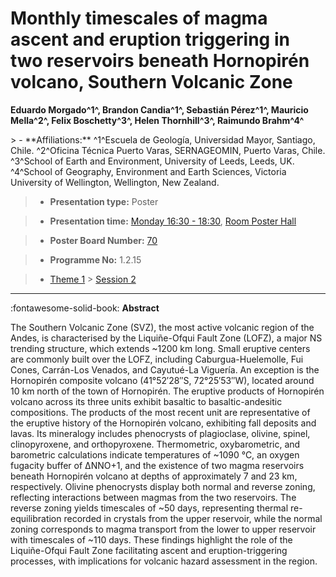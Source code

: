 # Monthly timescales of magma ascent and eruption triggering in two reservoirs beneath Hornopirén volcano, Southern Volcanic Zone

**Eduardo Morgado^1^, Brandon Candia^1^, Sebastián Pérez^1^, Mauricio Mella^2^, Felix Boschetty^3^, Helen Thornhill^3^, Raimundo Brahm^4^**

<!-- more -->> - **Affiliations:** ^1^Escuela de Geología, Universidad Mayor, Santiago, Chile. ^2^Oficina Técnica Puerto Varas, SERNAGEOMIN, Puerto Varas, Chile. ^3^School of Earth and Environment, University of Leeds, Leeds, UK. ^4^School of Geography, Environment and Earth Sciences, Victoria University of Wellington, Wellington, New Zealand. 

> - **Presentation type:** Poster

> - **Presentation time:** [Monday 16:30 - 18:30](../sessions_comparison.md#__tabbed_1_6), [Room Poster Hall](../maps_venue.md#__tabbed_1_1)

> - **Poster Board Number:** [70](../map_poster_boards.md#monday)

> - **Programme No:** 1.2.15

> - [Theme 1](../theme1.md) > [Session 2](../sessions/session-1-2.md)

--- 

:fontawesome-solid-book: **Abstract**

The Southern Volcanic Zone (SVZ), the most active volcanic region of the Andes, is characterised by the Liquiñe-Ofqui Fault Zone (LOFZ), a major NS trending structure, which extends ~1200 km long. Small eruptive centers are commonly built over the LOFZ, including Caburgua-Huelemolle, Fui Cones, Carrán-Los Venados, and Cayutué-La Viguería. An exception is the Hornopirén composite volcano (41°52′28″S, 72°25′53″W), located around 10 km north of the town of Hornopirén.
The eruptive products of Hornopirén volcano across its three units exhibit basaltic to basaltic-andesitic compositions. The products of the most recent unit are representative of the eruptive history of the Hornopirén volcano, exhibiting fall deposits and lavas. Its mineralogy includes phenocrysts of plagioclase, olivine, spinel, clinopyroxene, and orthopyroxene. Thermometric, oxybarometric, and barometric calculations indicate temperatures of ~1090 °C, an oxygen fugacity buffer of ΔNNO+1, and the existence of two magma reservoirs beneath Hornopirén volcano at depths of approximately 7 and 23 km, respectively.
Olivine phenocrysts display both normal and reverse zoning, reflecting interactions between magmas from the two reservoirs. The reverse zoning yields timescales of ~50 days, representing thermal re-equilibration recorded in crystals from the upper reservoir, while the normal zoning corresponds to magma transport from the lower to upper reservoir with timescales of ~110 days. These findings highlight the role of the Liquiñe-Ofqui Fault Zone facilitating ascent and eruption-triggering processes, with implications for volcanic hazard assessment in the region.

